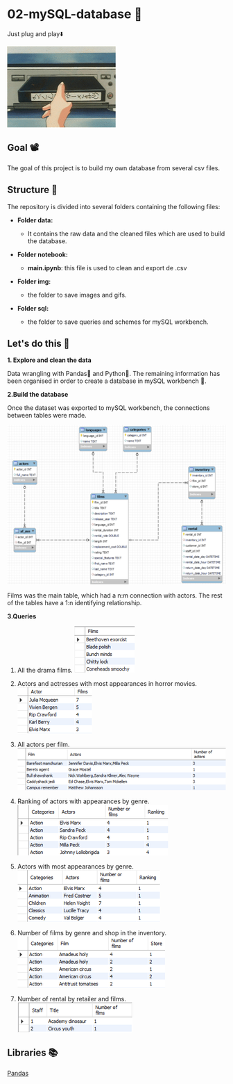 # 02-mySQL-database 📼

Just plug and play⬇️

![vhs](https://github.com/charlieciordia/02-mySQL-database/blob/main/img/vhs.gif)


## Goal 📽️

The goal of this project is to build my own database from several csv files.


## Structure 📂

The repository is divided into several folders containing the following files:

- **Folder data:**
   - It contains the raw data and the cleaned files which are used to build the database.

- **Folder notebook:**
   - **main.ipynb**: this file is used to clean and export de .csv

- **Folder img:**
   - the folder to save images and gifs.
   
- **Folder sql:**
   - the folder to save queries and schemes for mySQL workbench.


## Let's do this 🍿

**1. Explore and clean the data**

Data wrangling with Pandas🐼 and Python🐍. The remaining information has been organised in order to create a database in mySQL workbench 🐬.

**2.Build the database**

Once the dataset was exported to mySQL workbench, the connections between tables were made.

![ERD](https://github.com/charlieciordia/02-mySQL-database/blob/main/img/schema.png)

Films was the main table, which had a n:m connection with actors. The rest of the tables have a 1:n identifying relationship.


**3.Queries**

1. All the drama films.
![q1](https://github.com/charlieciordia/02-mySQL-database/blob/main/img/q1.png)

2. Actors and actresses with most appearances in horror movies.
![q2](https://github.com/charlieciordia/02-mySQL-database/blob/main/img/q2.png)

3. All actors per film.
![q3](https://github.com/charlieciordia/02-mySQL-database/blob/main/img/q3.png)

4. Ranking of actors with appearances by genre.
![q4](https://github.com/charlieciordia/02-mySQL-database/blob/main/img/q4.png)

5. Actors with most appearances by genre.
![q5](https://github.com/charlieciordia/02-mySQL-database/blob/main/img/q5.png)

6. Number of films by genre and shop in the inventory.
![q6](https://github.com/charlieciordia/02-mySQL-database/blob/main/img/q6.png)

7. Number of rental by retailer and films.
![q7](https://github.com/charlieciordia/02-mySQL-database/blob/main/img/q7.png)



## Libraries 📚
 
[Pandas](https://pandas.pydata.org/docs/)
